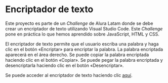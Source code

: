 # Encriptador de texto
Este proyecto es parte de un *Challenge* de Alura Latam donde se debe crear un encriptador de texto utilizando Visual Studio Code. Este *Challenge* pone en práctica lo que hemos aprendido sobre JavaScript, HTML y CSS.

El encriptador de texto permite que el usuario escriba una palabra y haga clic en el botón «Encriptar» para encriptar la palabra. La palabra encriptada aparecerá en el área derecho. Se puede copiar la palabra encriptada haciendo clic en el botón «Copiar». Se puede pegar la palabra encriptada y desencriptarla haciendo clic en el botón «Desencriptar».

Se puede acceder al encriptador de texto haciendo clic [aquí](https://jvaspad.github.io/encriptador-de-texto/).
